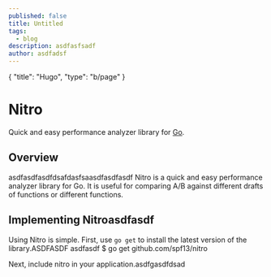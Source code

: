 ```yaml
---
published: false
title: Untitled
tags:
  - blog
description: asdfasfsadf
author: asdfadsf
---
```

{
	"title": "Hugo",
    "type": "b/page"
}

# Nitro

Quick and easy performance analyzer library for [Go](http://golang.org/).

## Overview
asdfasdfasdfdsafdasfsaasdfasdfasdf
Nitro is a quick and easy performance analyzer library for Go.
It is useful for comparing A/B against different drafts of functions
or different functions.

## Implementing Nitroasdfasdf

Using Nitro is simple. First, use `go get` to install the latest version
of the library.ASDFASDF
asdfasdf
    $ go get github.com/spf13/nitro

Next, include nitro in your application.asdfgasdfdsad
